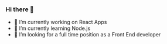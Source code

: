 ### Hi there 👋
- 🔭 I’m currently working on React Apps
- 🌱 I’m currently learning Node.js
- 👯 I’m looking for a full time position as a Front End developer
